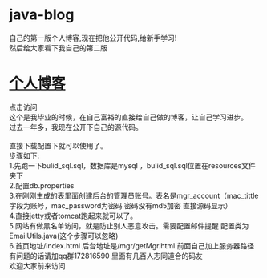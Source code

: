 # java-blog<br>
自己的第一版个人博客,现在把他公开代码,给新手学习!<br>
然后给大家看下我自己的第二版<h1><a href="https://www.liangzl.com" target="_blank">个人博客</a></h1>点击访问<br>
这个是我毕业的时候，在自己富裕的直接给自己做的博客，让自己学习进步。<br>
过去一年多，我现在公开下自己的源代码。<br><br>
直接下载配置下就可以使用了。<br>
步骤如下:<br>
1.先跑一下bulid_sql.sql，数据库是mysql ，bulid_sql.sql位置在resources文件夹下<br>
2.配置db.properties<br>
3.在刚刚生成的表里面创建后台的管理员账号。表名是mgr_account（mac_tittle字段为账号，mac_password为密码  密码没有md5加密 直接源码显示）<br>
4.直接jetty或者tomcat跑起来就可以了。<br>
5.网站有做黑名单访问，就是防止别人恶意攻击。需要配置邮件提醒 配置类为EmailUtils.java(这个步骤可以忽略)<br>
6.首页地址/index.html    后台地址是/mgr/getMgr.html  前面自己加上服务器路径<br>
有问题的话请加qq群172816590  里面有几百人志同道合的码友<br>
欢迎大家前来访问<br>
<br>
